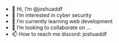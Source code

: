 - 👋 Hi, I’m @joshuaddf
- 👀 I’m interested in cyber security
- 🌱 I’m currently learning web development
- 💞️ I’m looking to collaborate on ...
- 📫 How to reach me discord: joshuaddf

<!---
joshuaddf/joshuaddf is a ✨ special ✨ repository because its `README.md` (this file) appears on your GitHub profile.
You can click the Preview link to take a look at your changes.
--->
